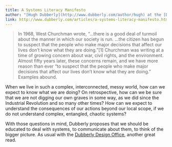 ```yaml
---
title: A Systems Literacy Manifesto
author: "[Hugh Dubberly](http://www.dubberly.com/author/hugh) at the [Dubberly Design Office](http://www.dubberly.com/)"
link: http://www.dubberly.com/articles/a-systems-literacy-manifesto.html
---
```


> In 1968, West Churchman wrote, “…there is a good deal of turmoil about the manner in which our society is run. …the citizen has begun to suspect that the people who make major decisions that affect our lives don’t know what they are doing.”[1] Churchman was writing at a time of growing concern about war, civil rights, and the environment. Almost fifty years later, these concerns remain, and we have more reason than ever “to suspect that the people who make major decisions that affect our lives don’t know what they are doing.” Examples abound.

When we live in such a complex, interconnected, messy world, how can we expect to know what we are doing? On retrospective, how can we be sure that we are not digging our own graves in some way, as we did since the Industrial Revolution and so many other times? How can we expect to understand the consequences of our actions beyond our local scope, if we do not understand complex, entangled, chaotic systems?

With those questions in mind, Dubberly proposes that we should be educated to deal with systems, to communicate about them, to think of the bigger picture. As usual with the [Dubberly Design Office](http://www.dubberly.com/), another great read.